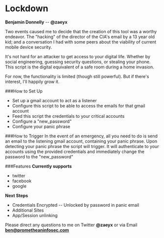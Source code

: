 # Lockdown

**Benjamin Donnelly** -- **@zaeyx**

Two events caused me to decide that the creation of this tool was a worthy endeavor.
The "hacking" of the director of the CIA's email by a 13 year old kid; and a conversation I had with some peers about
the viability of current mobile device security.

It's not hard for an attacker to get access to your digital life.  Whether by social engineering, guessing security questions,
or stealing your phone.  This script is the digital equivalent of a safe room during a home invasion.

For now, the functionality is limited (though still powerful).  But if there's interest, I'll happily grow it.

###How to Set Up
  * Set up a gmail account to act as a listener
  * Configure this script to be able to access the emails for that gmail account
  * Feed this script the credentials to your critical accounts
  * Configure a "new_password"
  * Configure your panic phrase
  
###How to Trigger
  In the event of an emergency, all you need to do is send an email to the listening gmail account, containing your panic
  phrase.  Upon detecting your panic phrase the script will trigger.  It will authenticate to your accounts using the provided
  credentials and immediately change the password to the "new_password"
  
###Features
**Currently supports**
  * twitter
  * facebook
  * google
  
  
**Next Steps**
  * Credentials Encrypted -- Unlocked by password in panic email
  * Additional Sites
  * App/Session unlinking
  
Please direct any questions to me on Twitter **@zaeyx** or via Email **ben@prometheaninfosec.com**
